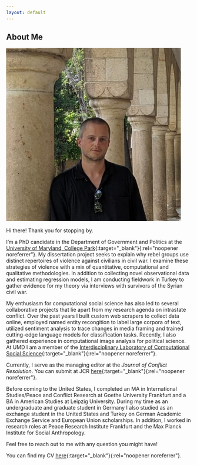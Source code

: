 ```yaml
---
layout: default
---
```


## About Me

<img class="profile-picture" src="profile.jpg">

Hi there! Thank you for stopping by.

I’m a PhD candidate in the Department of Government and Politics at the [University of Maryland, College Park](https://gvpt.umd.edu/){:target="_blank"}{:rel="noopener noreferrer"}. My dissertation project seeks to explain why rebel groups use distinct repertoires of violence against civilians in civil war. I examine these strategies of violence with a mix of quantitative, computational and qualitative methodologies. In addition to collecting novel observational data and estimating regression models, I am conducting fieldwork in Turkey to gather evidence for my theory via interviews with survivors of the Syrian civil war.

My enthusiasm for computational social science has also led to several collaborative projects that lie apart from my research agenda on intrastate conflict. Over the past years I built custom web scrapers to collect data online, employed named entity recongition to label large corpora of text, utilized sentiment analysis to trace changes in media framing and trained cutting-edge language models for classification tasks. Recently, I also gathered experience in computational image analysis for political science. At UMD I am a member of the [Interdisciplinary Laboratory of Computational Social Science](https://ilcss.umd.edu/){:target="_blank"}{:rel="noopener noreferrer"}. 

Currently, I serve as the managing editor at the *Journal of Conflict Resolution*. You can submit at JCR [here](https://journals.sagepub.com/home/jcr){:target="_blank"}{:rel="noopener noreferrer"}.

Before coming to the United States, I completed an MA in International Studies/Peace and Conflict Research at Goethe University Frankfurt and a BA in American Studies at Leipzig University. During my time as an undergraduate and graduate student in Germany I also studied as an exchange student in the United States and Turkey on German Academic Exchange Service and European Union scholarships. In addition, I worked in research roles at Peace Research Institute Frankfurt and the Max Planck Institute for Social Anthropology.

Feel free to reach out to me with any question you might have!

You can find my CV [here](/pdfs/cv_bauer.pdf){:target="_blank"}{:rel="noopener noreferrer"}.

